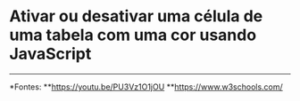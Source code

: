 <h1>Ativar ou desativar uma célula de uma tabela com uma cor usando JavaScript</h1>

<hr>

*Fontes: 
**https://youtu.be/PU3Vz1O1jOU 
**https://www.w3schools.com/
